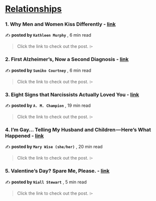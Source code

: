 
<h1><a href=https://medium.com/tag/relationships/recommended target="_blank" rel="noopener noreferrer">Relationships</a></h1>
<h3>1. Why Men and Women Kiss Differently - <a href=https://medium.com/wise-well/why-men-and-women-kiss-differently-b4a9e3e80caa?source=tag_recommended_feed---------0-84----------relationships----------71162d6f_3f1c_4d3a_ab2a_71c0510145e0------- target="_blank" rel="noopener noreferrer">link</a></h3>

✍️ **posted by `Kathleen Murphy`** <date> , 6 min read</date>

<blockquote>Click the link to check out the post. ⌲</blockquote>

<h3>2. First Alzheimer’s, Now a Second Diagnosis - <a href=https://medium.com/crows-feet/first-alzheimers-now-a-second-diagnosis-0bb8d3a3f763?source=tag_recommended_feed---------1-107----------relationships----------71162d6f_3f1c_4d3a_ab2a_71c0510145e0------- target="_blank" rel="noopener noreferrer">link</a></h3>

✍️ **posted by `Sumiko Courtney`** <date> , 6 min read</date>

<blockquote>Click the link to check out the post. ⌲</blockquote>

<h3>3. Eight Signs that Narcissists Actually Loved You - <a href=https://medium.com/@SPClusterB/eight-signs-that-narcissists-actually-loved-you-fbe6d2e4da0b?source=tag_recommended_feed---------2-85----------relationships----------71162d6f_3f1c_4d3a_ab2a_71c0510145e0------- target="_blank" rel="noopener noreferrer">link</a></h3>

✍️ **posted by `A. M. Champion`** <date> , 19 min read</date>

<blockquote>Click the link to check out the post. ⌲</blockquote>

<h3>4. I’m Gay… Telling My Husband and Children — Here’s What Happened - <a href=https://medium.com/human-parts/im-gay-telling-my-husband-and-children-here-s-what-happened-070a4fafaeb2?source=tag_recommended_feed---------3-84----------relationships----------71162d6f_3f1c_4d3a_ab2a_71c0510145e0------- target="_blank" rel="noopener noreferrer">link</a></h3>

✍️ **posted by `Mary Wise (she/her)`** <date> , 20 min read</date>

<blockquote>Click the link to check out the post. ⌲</blockquote>

<h3>5. Valentine’s Day? Spare Me, Please. - <a href=https://medium.com/wise-well/valentines-day-spare-me-please-60b3617edfde?source=tag_recommended_feed---------4-107----------relationships----------71162d6f_3f1c_4d3a_ab2a_71c0510145e0------- target="_blank" rel="noopener noreferrer">link</a></h3>

✍️ **posted by `Niall Stewart`** <date> , 5 min read</date>

<blockquote>Click the link to check out the post. ⌲</blockquote>

